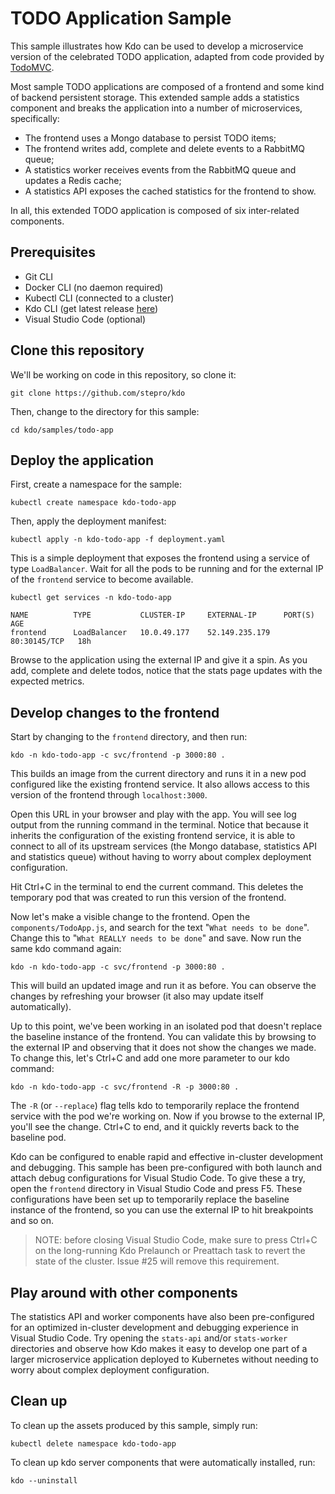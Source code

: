 # TODO Application Sample

This sample illustrates how Kdo can be used to develop a microservice version of the celebrated TODO application, adapted from code provided by [TodoMVC](http://todomvc.com).

Most sample TODO applications are composed of a frontend and some kind of backend persistent storage. This extended sample adds a statistics component and breaks the application into a number of microservices, specifically:

- The frontend uses a Mongo database to persist TODO items;
- The frontend writes add, complete and delete events to a RabbitMQ queue;
- A statistics worker receives events from the RabbitMQ queue and updates a Redis cache;
- A statistics API exposes the cached statistics for the frontend to show.

In all, this extended TODO application is composed of six inter-related components.

## Prerequisites

- Git CLI
- Docker CLI (no daemon required)
- Kubectl CLI (connected to a cluster)
- Kdo CLI (get latest release [here](https://github.com/stepro/kdo/releases))
- Visual Studio Code (optional)

## Clone this repository

We'll be working on code in this repository, so clone it:

```
git clone https://github.com/stepro/kdo
```

Then, change to the directory for this sample:

```
cd kdo/samples/todo-app
```

## Deploy the application

First, create a namespace for the sample:

```
kubectl create namespace kdo-todo-app
```

Then, apply the deployment manifest:

```
kubectl apply -n kdo-todo-app -f deployment.yaml
```

This is a simple deployment that exposes the frontend using a service of type `LoadBalancer`. Wait for all the pods to be running and for the external IP of the `frontend` service to become available.

```
kubectl get services -n kdo-todo-app

NAME          TYPE           CLUSTER-IP     EXTERNAL-IP      PORT(S)        AGE
frontend      LoadBalancer   10.0.49.177    52.149.235.179   80:30145/TCP   18h
```

Browse to the application using the external IP and give it a spin. As you add, complete and delete todos, notice that the stats page updates with the expected metrics.

## Develop changes to the frontend

Start by changing to the `frontend` directory, and then run:

```
kdo -n kdo-todo-app -c svc/frontend -p 3000:80 .
```

This builds an image from the current directory and runs it in a new pod configured like the existing frontend service. It also allows access to this version of the frontend through `localhost:3000`.

Open this URL in your browser and play with the app. You will see log output from the running command in the terminal. Notice that because it inherits the configuration of the existing frontend service, it is able to connect to all of its upstream services (the Mongo database, statistics API and statistics queue) without having to worry about complex deployment configuration.

Hit Ctrl+C in the terminal to end the current command. This deletes the temporary pod that was created to run this version of the frontend.

Now let's make a visible change to the frontend. Open the `components/TodoApp.js`, and search for the text "`What needs to be done`". Change this to "`What REALLY needs to be done`" and save. Now run the same kdo command again:

```
kdo -n kdo-todo-app -c svc/frontend -p 3000:80 .
```

This will build an updated image and run it as before. You can observe the changes by refreshing your browser (it also may update itself automatically).

Up to this point, we've been working in an isolated pod that doesn't replace the baseline instance of the frontend. You can validate this by browsing to the external IP and observing that it does not show the changes we made. To change this, let's Ctrl+C and add one more parameter to our kdo command:

```
kdo -n kdo-todo-app -c svc/frontend -R -p 3000:80 .
```

The `-R` (or `--replace`) flag tells kdo to temporarily replace the frontend service with the pod we're working on. Now if you browse to the external IP, you'll see the change. Ctrl+C to end, and it quickly reverts back to the baseline pod.

Kdo can be configured to enable rapid and effective in-cluster development and debugging. This sample has been pre-configured with both launch and attach debug configurations for Visual Studio Code. To give these a try, open the `frontend` directory in Visual Studio Code and press F5. These configurations have been set up to temporarily replace the baseline instance of the frontend, so you can use the external IP to hit breakpoints and so on.

> NOTE: before closing Visual Studio Code, make sure to press Ctrl+C on the long-running Kdo Prelaunch or Preattach task to revert the state of the cluster. Issue #25 will remove this requirement.

## Play around with other components

The statistics API and worker components have also been pre-configured for an optimized in-cluster development and debugging experience in Visual Studio Code. Try opening the `stats-api` and/or `stats-worker` directories and observe how Kdo makes it easy to develop one part of a larger microservice application deployed to Kubernetes without needing to worry about complex deployment configuration.

## Clean up

To clean up the assets produced by this sample, simply run:

```
kubectl delete namespace kdo-todo-app
```

To clean up kdo server components that were automatically installed, run:

```
kdo --uninstall
```
